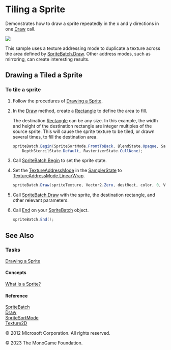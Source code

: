 # Tiling a Sprite

Demonstrates how to draw a sprite repeatedly in the x and y directions in one [Draw](xref:Microsoft.Xna.Framework.Graphics.SpriteBatch.Draw) call.

![](graphics_sprite_tiled.jpg)

This sample uses a texture addressing mode to duplicate a texture across the area defined by [SpriteBatch.Draw](xref:Microsoft.Xna.Framework.Graphics.SpriteBatch.Draw). Other address modes, such as mirroring, can create interesting results.

## Drawing a Tiled a Sprite

### To tile a sprite

1. Follow the procedures of [Drawing a Sprite](HowTo_Draw_A_Sprite.md).
2. In the [Draw](xref:Microsoft.Xna.Framework.Game.Draw) method, create a [Rectangle](xref:Microsoft.Xna.Framework.Rectangle) to define the area to fill.

   The destination [Rectangle](xref:Microsoft.Xna.Framework.Rectangle) can be any size. In this example, the width and height of the destination rectangle are integer multiples of the source sprite. This will cause the sprite texture to be tiled, or drawn several times, to fill the destination area.

    ```csharp
    spriteBatch.Begin(SpriteSortMode.FrontToBack, BlendState.Opaque, SamplerState.LinearWrap,
        DepthStencilState.Default, RasterizerState.CullNone);
    ```

3. Call [SpriteBatch.Begin](xref:Microsoft.Xna.Framework.Graphics.SpriteBatch.Begin) to set the sprite state.
    
4. Set the [TextureAddressMode](xref:Microsoft.Xna.Framework.Graphics.TextureAddressMode) in the [SamplerState](xref:Microsoft.Xna.Framework.Graphics.SamplerState) to [TextureAddressMode.LinearWrap](T.md#TextureAddressMode_Microsoft_Xna_Framework_Graphics_TextureAddressMode.LinearWrap).

    ```csharp
    spriteBatch.Draw(spriteTexture, Vector2.Zero, destRect, color, 0, Vector2.Zero, 1, SpriteEffects.None, 0);
    ```

5. Call [SpriteBatch.Draw](xref:Microsoft.Xna.Framework.Graphics.SpriteBatch.Draw) with the sprite, the destination rectangle, and other relevant parameters.
6. Call [End](xref:Microsoft.Xna.Framework.Graphics.SpriteBatch.End) on your [SpriteBatch](xref:Microsoft.Xna.Framework.Graphics.SpriteBatch) object.

    ```csharp
    spriteBatch.End();
    ```

## See Also

### Tasks

[Drawing a Sprite](HowTo_Draw_A_Sprite.md)  

#### Concepts

[What Is a Sprite?](Sprite_Overview.md)  

#### Reference

[SpriteBatch](xref:Microsoft.Xna.Framework.Graphics.SpriteBatch)  
[Draw](xref:Microsoft.Xna.Framework.Graphics.SpriteBatch.Draw)  
[SpriteSortMode](xref:Microsoft.Xna.Framework.Graphics.SpriteSortMode)  
[Texture2D](xref:Microsoft.Xna.Framework.Graphics.Texture2D)  

© 2012 Microsoft Corporation. All rights reserved.  

© 2023 The MonoGame Foundation.
